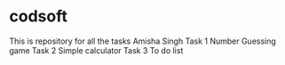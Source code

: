 # codsoft
This is repository for all the tasks
Amisha Singh
Task 1 Number Guessing game
Task 2 Simple calculator
Task 3 To do list